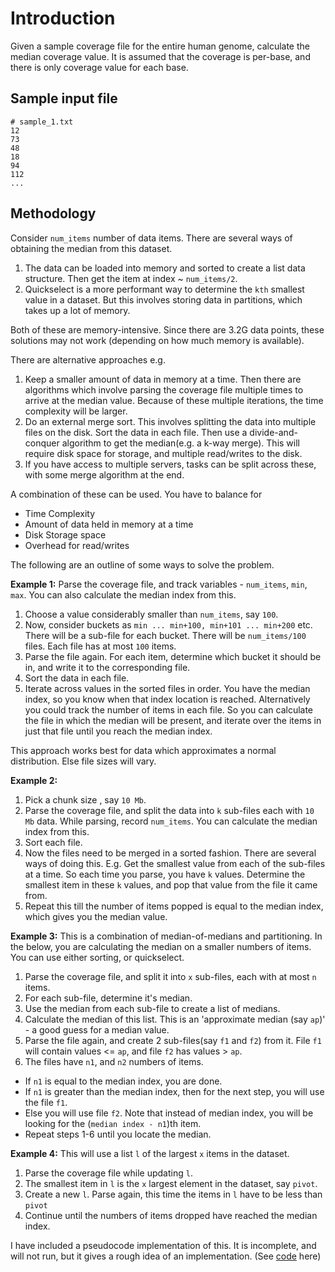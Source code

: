 # Introduction
Given a sample coverage file for the entire human genome, calculate the median coverage value.
It is assumed that the coverage is per-base, and there is only coverage value for each base.

## Sample input file
```
# sample_1.txt
12
73
48
18
94
112
...
```

## Methodology
Consider `num_items` number of data items. There are several ways of obtaining the median from this dataset.
1. The data can be loaded into memory and sorted to create a list data structure. 
Then get the item at index ~ `num_items/2`. 
2. Quickselect is a more performant way to determine the `kth` smallest value in a dataset. But this involves 
storing data in partitions, which takes up a lot of memory.

Both of these are memory-intensive. Since there are 3.2G data points, these solutions may not work (depending on 
how much memory is available).

There are alternative approaches e.g.
1. Keep a smaller amount of data in memory at a time. Then there are algorithms which involve parsing the coverage
file multiple times to arrive at the median value. Because of these multiple iterations, 
the time complexity will be larger.
2. Do an external merge sort. This involves splitting the data into multiple files on the disk. 
Sort the data in each file. Then use a divide-and-conquer algorithm to get the median(e.g. a k-way merge). 
This will require disk space for storage, and multiple read/writes to the disk. 
3. If you have access to multiple servers, tasks can be split across these, with some merge algorithm at the end.

A combination of these can be used. You have to balance for
- Time Complexity
- Amount of data held in memory at a time
- Disk Storage space
- Overhead for read/writes

The following are an outline of some ways to solve the problem.

**Example 1:**
Parse the coverage file, and track variables - `num_items`, `min`, `max`. 
You can also calculate the median index from this.
1. Choose a value considerably smaller than `num_items`, say `100`. 
2. Now, consider buckets as `min ... min+100, min+101 ... min+200` etc. There will be a sub-file for each bucket. 
There will be `num_items/100` files. Each file has at most `100` items.
3. Parse the file again. For each item, determine which bucket it should be in, and write it to the corresponding file.
4. Sort the data in each file. 
5. Iterate across values in the sorted files in order. You have the median index, so you know when that index location
is reached.
Alternatively you could track the number of items in each file. So you can calculate the file in which the median will 
be present, and iterate over the items in just that file until you reach the median index.

This approach works best for data which approximates a normal distribution. Else file sizes will vary.


**Example 2:**
1. Pick a chunk size , say `10 Mb`. 
2. Parse the coverage file, and split the data into `k` sub-files each with `10 Mb` data. While parsing, record `num_items`.
You can calculate the median index from this.
3. Sort each file. 
4. Now the files need to be merged in a sorted fashion. There are several ways of doing this.
E.g. Get the smallest value from each of the sub-files at a time. So each time you parse, you have `k` values. 
Determine the smallest item in these `k` values, and pop that value from the file it came from.
5. Repeat this till the number of items popped is equal to the median index, which gives you the median value.

**Example 3:**
This is a combination of median-of-medians and partitioning.
In the below, you are calculating the median on a smaller numbers of items. You can use either sorting, or quickselect.
1. Parse the coverage file, and split it into `x` sub-files, each with at most `n` items.
2. For each sub-file, determine it's median.
3. Use the median from each sub-file to create a list of medians.
4. Calculate the median of this list. This is an 'approximate median (say `ap`)' - a good guess for a median value.
5. Parse the file again, and create 2 sub-files(say `f1` and `f2`) from it. File `f1` will contain values <= `ap`,
and file `f2` has values > `ap`.
6. The files have `n1`, and `n2` numbers of items.
  - If `n1` is equal to the median index, you are done. 
  - If `n1` is greater than the median index, then for the next step, you will use the file `f1`. 
  - Else you will use file `f2`. Note that instead of median index, you will be looking for the (`median index - n1`)th item. 
  - Repeat steps 1-6 until you locate the median.

**Example 4:**
This will use a list `l` of the largest `x` items in the dataset.
1. Parse the coverage file while updating `l`.
2. The smallest item in `l` is the `x` largest element in the dataset, say `pivot`.
3. Create a new `l`. Parse again, this time the items in `l` have to be less than `pivot`
4. Continue until the numbers of items dropped have reached the median index.

I have included a pseudocode implementation of this. It is incomplete, and will not run, but it gives a rough idea
of an implementation. (See [code](./src/calculate_median_top_x.py) here)





